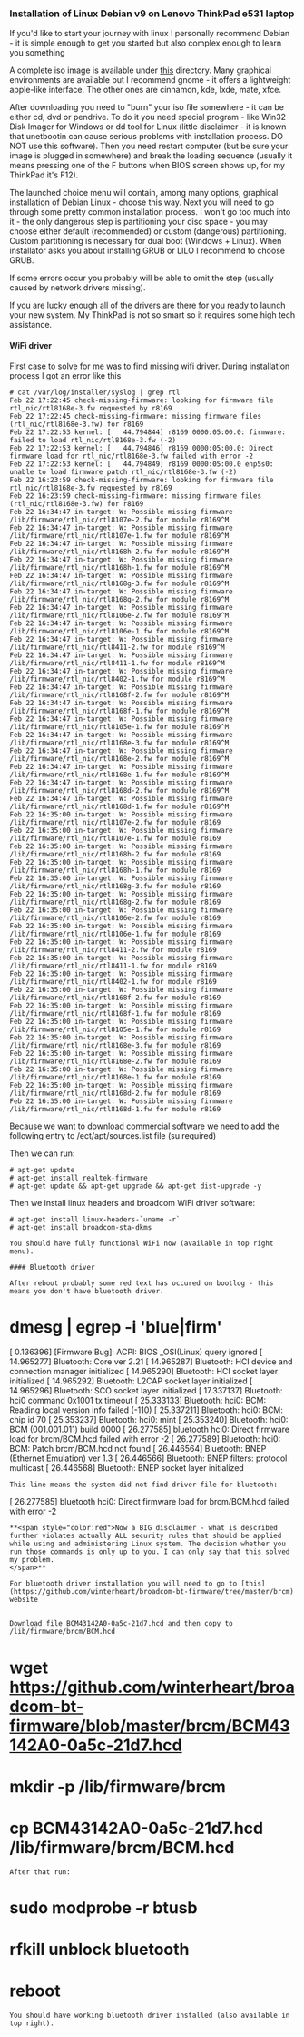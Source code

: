 ### Installation of Linux Debian v9 on Lenovo ThinkPad e531 laptop

If you'd like to start your journey with linux I personally recommend Debian - it is simple enough to get you started but also complex enough to learn you something

A complete iso image is available under [this](https://www.debian.org/CD/live/index.en.html) directory. Many graphical environments are available but I recommend gnome - it offers a lightweight apple-like interface. The other ones are cinnamon, kde, lxde, mate, xfce.

After downloading you need to "burn" your iso file somewhere - it can be either cd, dvd or pendrive. To do it you need special program - like Win32 Disk Imager for Windows or dd tool for Linux (little disclaimer - it is known that unetbootin can cause serious problems with installation process. DO NOT use this software). Then you need restart computer (but be sure your image is plugged in somewhere) and break the loading sequence (usually it means pressing one of the F buttons when BIOS screen shows up, for my ThinkPad it's F12).

The launched choice menu will contain, among many options, graphical installation of Debian Linux - choose this way. Next you will need to go through some pretty common installation process. I won't go too much into it - the only dangerous step is partitioning your disc space - you may choose either default (recommended) or custom (dangerous) partitioning. Custom partitioning is necessary for dual boot (Windows + Linux). When installator asks you about installing GRUB or LILO I recommend to choose GRUB.

If some errors occur you probably will be able to omit the step (usually caused by network drivers missing).

If you are lucky enough all of the drivers are there for you ready to launch your new system. My ThinkPad is not so smart so it requires some high tech assistance.

#### WiFi driver

First case to solve for me was to find missing wifi driver. During installation process I got an error like this
```
# cat /var/log/installer/syslog | grep rtl
Feb 22 17:22:45 check-missing-firmware: looking for firmware file rtl_nic/rtl8168e-3.fw requested by r8169
Feb 22 17:22:45 check-missing-firmware: missing firmware files (rtl_nic/rtl8168e-3.fw) for r8169
Feb 22 17:22:53 kernel: [   44.794844] r8169 0000:05:00.0: firmware: failed to load rtl_nic/rtl8168e-3.fw (-2)
Feb 22 17:22:53 kernel: [   44.794846] r8169 0000:05:00.0: Direct firmware load for rtl_nic/rtl8168e-3.fw failed with error -2
Feb 22 17:22:53 kernel: [   44.794849] r8169 0000:05:00.0 enp5s0: unable to load firmware patch rtl_nic/rtl8168e-3.fw (-2)
Feb 22 16:23:59 check-missing-firmware: looking for firmware file rtl_nic/rtl8168e-3.fw requested by r8169
Feb 22 16:23:59 check-missing-firmware: missing firmware files (rtl_nic/rtl8168e-3.fw) for r8169
Feb 22 16:34:47 in-target: W: Possible missing firmware /lib/firmware/rtl_nic/rtl8107e-2.fw for module r8169^M
Feb 22 16:34:47 in-target: W: Possible missing firmware /lib/firmware/rtl_nic/rtl8107e-1.fw for module r8169^M
Feb 22 16:34:47 in-target: W: Possible missing firmware /lib/firmware/rtl_nic/rtl8168h-2.fw for module r8169^M
Feb 22 16:34:47 in-target: W: Possible missing firmware /lib/firmware/rtl_nic/rtl8168h-1.fw for module r8169^M
Feb 22 16:34:47 in-target: W: Possible missing firmware /lib/firmware/rtl_nic/rtl8168g-3.fw for module r8169^M
Feb 22 16:34:47 in-target: W: Possible missing firmware /lib/firmware/rtl_nic/rtl8168g-2.fw for module r8169^M
Feb 22 16:34:47 in-target: W: Possible missing firmware /lib/firmware/rtl_nic/rtl8106e-2.fw for module r8169^M
Feb 22 16:34:47 in-target: W: Possible missing firmware /lib/firmware/rtl_nic/rtl8106e-1.fw for module r8169^M
Feb 22 16:34:47 in-target: W: Possible missing firmware /lib/firmware/rtl_nic/rtl8411-2.fw for module r8169^M
Feb 22 16:34:47 in-target: W: Possible missing firmware /lib/firmware/rtl_nic/rtl8411-1.fw for module r8169^M
Feb 22 16:34:47 in-target: W: Possible missing firmware /lib/firmware/rtl_nic/rtl8402-1.fw for module r8169^M
Feb 22 16:34:47 in-target: W: Possible missing firmware /lib/firmware/rtl_nic/rtl8168f-2.fw for module r8169^M
Feb 22 16:34:47 in-target: W: Possible missing firmware /lib/firmware/rtl_nic/rtl8168f-1.fw for module r8169^M
Feb 22 16:34:47 in-target: W: Possible missing firmware /lib/firmware/rtl_nic/rtl8105e-1.fw for module r8169^M
Feb 22 16:34:47 in-target: W: Possible missing firmware /lib/firmware/rtl_nic/rtl8168e-3.fw for module r8169^M
Feb 22 16:34:47 in-target: W: Possible missing firmware /lib/firmware/rtl_nic/rtl8168e-2.fw for module r8169^M
Feb 22 16:34:47 in-target: W: Possible missing firmware /lib/firmware/rtl_nic/rtl8168e-1.fw for module r8169^M
Feb 22 16:34:47 in-target: W: Possible missing firmware /lib/firmware/rtl_nic/rtl8168d-2.fw for module r8169^M
Feb 22 16:34:47 in-target: W: Possible missing firmware /lib/firmware/rtl_nic/rtl8168d-1.fw for module r8169^M
Feb 22 16:35:00 in-target: W: Possible missing firmware /lib/firmware/rtl_nic/rtl8107e-2.fw for module r8169
Feb 22 16:35:00 in-target: W: Possible missing firmware /lib/firmware/rtl_nic/rtl8107e-1.fw for module r8169
Feb 22 16:35:00 in-target: W: Possible missing firmware /lib/firmware/rtl_nic/rtl8168h-2.fw for module r8169
Feb 22 16:35:00 in-target: W: Possible missing firmware /lib/firmware/rtl_nic/rtl8168h-1.fw for module r8169
Feb 22 16:35:00 in-target: W: Possible missing firmware /lib/firmware/rtl_nic/rtl8168g-3.fw for module r8169
Feb 22 16:35:00 in-target: W: Possible missing firmware /lib/firmware/rtl_nic/rtl8168g-2.fw for module r8169
Feb 22 16:35:00 in-target: W: Possible missing firmware /lib/firmware/rtl_nic/rtl8106e-2.fw for module r8169
Feb 22 16:35:00 in-target: W: Possible missing firmware /lib/firmware/rtl_nic/rtl8106e-1.fw for module r8169
Feb 22 16:35:00 in-target: W: Possible missing firmware /lib/firmware/rtl_nic/rtl8411-2.fw for module r8169
Feb 22 16:35:00 in-target: W: Possible missing firmware /lib/firmware/rtl_nic/rtl8411-1.fw for module r8169
Feb 22 16:35:00 in-target: W: Possible missing firmware /lib/firmware/rtl_nic/rtl8402-1.fw for module r8169
Feb 22 16:35:00 in-target: W: Possible missing firmware /lib/firmware/rtl_nic/rtl8168f-2.fw for module r8169
Feb 22 16:35:00 in-target: W: Possible missing firmware /lib/firmware/rtl_nic/rtl8168f-1.fw for module r8169
Feb 22 16:35:00 in-target: W: Possible missing firmware /lib/firmware/rtl_nic/rtl8105e-1.fw for module r8169
Feb 22 16:35:00 in-target: W: Possible missing firmware /lib/firmware/rtl_nic/rtl8168e-3.fw for module r8169
Feb 22 16:35:00 in-target: W: Possible missing firmware /lib/firmware/rtl_nic/rtl8168e-2.fw for module r8169
Feb 22 16:35:00 in-target: W: Possible missing firmware /lib/firmware/rtl_nic/rtl8168e-1.fw for module r8169
Feb 22 16:35:00 in-target: W: Possible missing firmware /lib/firmware/rtl_nic/rtl8168d-2.fw for module r8169
Feb 22 16:35:00 in-target: W: Possible missing firmware /lib/firmware/rtl_nic/rtl8168d-1.fw for module r8169
```
Because we want to download commercial software we need to add the following entry to /ect/apt/sources.list file (su required)

Then we can run:
```
# apt-get update
# apt-get install realtek-firmware
# apt-get update && apt-get upgrade && apt-get dist-upgrade -y
```
Then we install linux headers and broadcom WiFi driver software:
```
# apt-get install linux-headers-`uname -r`
# apt-get install broadcom-sta-dkms

You should have fully functional WiFi now (available in top right menu).

#### Bluetooth driver

After reboot probably some red text has occured on bootlog - this means you don't have bluetooth driver.
```
# dmesg | egrep -i 'blue|firm'
[    0.136396] [Firmware Bug]: ACPI: BIOS _OSI(Linux) query ignored
[   14.965277] Bluetooth: Core ver 2.21
[   14.965287] Bluetooth: HCI device and connection manager initialized
[   14.965290] Bluetooth: HCI socket layer initialized
[   14.965292] Bluetooth: L2CAP socket layer initialized
[   14.965296] Bluetooth: SCO socket layer initialized
[   17.337137] Bluetooth: hci0 command 0x1001 tx timeout
[   25.333133] Bluetooth: hci0: BCM: Reading local version info failed (-110)
[   25.337211] Bluetooth: hci0: BCM: chip id 70
[   25.353237] Bluetooth: hci0: mint
[   25.353240] Bluetooth: hci0: BCM (001.001.011) build 0000
[   26.277585] bluetooth hci0: Direct firmware load for brcm/BCM.hcd failed with error -2
[   26.277589] Bluetooth: hci0: BCM: Patch brcm/BCM.hcd not found
[   26.446564] Bluetooth: BNEP (Ethernet Emulation) ver 1.3
[   26.446566] Bluetooth: BNEP filters: protocol multicast
[   26.446568] Bluetooth: BNEP socket layer initialized
```
This line means the system did not find driver file for bluetooth:
```
[   26.277585] bluetooth hci0: Direct firmware load for brcm/BCM.hcd failed with error -2
```
**<span style="color:red">Now a BIG disclaimer - what is described further violates actually ALL security rules that should be applied while using and administering Linux system. The decision whether you run those commands is only up to you. I can only say that this solved my problem.
</span>**

For bluetooth driver installation you will need to go to [this](https://github.com/winterheart/broadcom-bt-firmware/tree/master/brcm) website


Download file BCM43142A0-0a5c-21d7.hcd and then copy to /lib/firmware/brcm/BCM.hcd
```
# wget https://github.com/winterheart/broadcom-bt-firmware/blob/master/brcm/BCM43142A0-0a5c-21d7.hcd
# mkdir -p /lib/firmware/brcm
# cp BCM43142A0-0a5c-21d7.hcd /lib/firmware/brcm/BCM.hcd
```
After that run:
```
# sudo modprobe -r btusb
# rfkill unblock bluetooth
# reboot
```
You should have working bluetooth driver installed (also available in top right).
